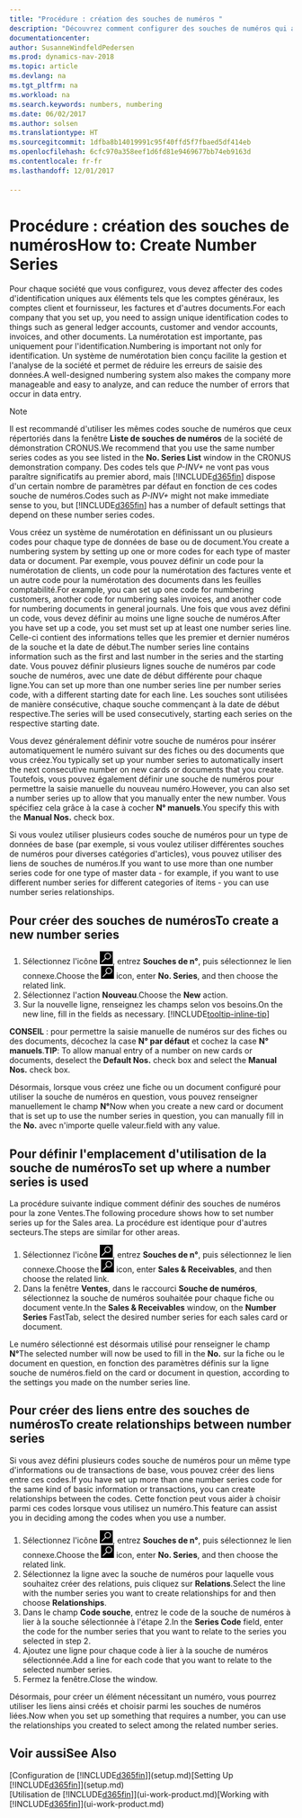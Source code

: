 ```yaml
---
title: "Procédure : création des souches de numéros "
description: "Découvrez comment configurer des souches de numéros qui affectent les codes d'identification uniques aux comptes et aux documents dans Dynamics NAV."
documentationcenter: 
author: SusanneWindfeldPedersen
ms.prod: dynamics-nav-2018
ms.topic: article
ms.devlang: na
ms.tgt_pltfrm: na
ms.workload: na
ms.search.keywords: numbers, numbering
ms.date: 06/02/2017
ms.author: solsen
ms.translationtype: HT
ms.sourcegitcommit: 1dfba8b14019991c95f40ffd5f7fbaed5df414eb
ms.openlocfilehash: 6cfc970a358eef1d6fd81e9469677bb74eb9163d
ms.contentlocale: fr-fr
ms.lasthandoff: 12/01/2017

---
```

# <a name="how-to-create-number-series"></a><span data-ttu-id="7bcf1-103">Procédure : création des souches de numéros</span><span class="sxs-lookup"><span data-stu-id="7bcf1-103">How to: Create Number Series</span></span>
<span data-ttu-id="7bcf1-104">Pour chaque société que vous configurez, vous devez affecter des codes d'identification uniques aux éléments tels que les comptes généraux, les comptes client et fournisseur, les factures et d'autres documents.</span><span class="sxs-lookup"><span data-stu-id="7bcf1-104">For each company that you set up, you need to assign unique identification codes to things such as general ledger accounts, customer and vendor accounts, invoices, and other documents.</span></span> <span data-ttu-id="7bcf1-105">La numérotation est importante, pas uniquement pour l'identification.</span><span class="sxs-lookup"><span data-stu-id="7bcf1-105">Numbering is important not only for identification.</span></span> <span data-ttu-id="7bcf1-106">Un système de numérotation bien conçu facilite la gestion et l'analyse de la société et permet de réduire les erreurs de saisie des données.</span><span class="sxs-lookup"><span data-stu-id="7bcf1-106">A well-designed numbering system also makes the company more manageable and easy to analyze, and can reduce the number of errors that occur in data entry.</span></span>

> [!NOTE]  
>   <span data-ttu-id="7bcf1-107">Il est recommandé d'utiliser les mêmes codes souche de numéros que ceux répertoriés dans la fenêtre **Liste de souches de numéros** de la société de démonstration CRONUS.</span><span class="sxs-lookup"><span data-stu-id="7bcf1-107">We recommend that you use the same number series codes as you see listed in the **No. Series List** window in the CRONUS demonstration company.</span></span> <span data-ttu-id="7bcf1-108">Des codes tels que *P-INV+* ne vont pas vous paraître significatifs au premier abord, mais [!INCLUDE[d365fin](includes/d365fin_md.md)] dispose d'un certain nombre de paramètres par défaut en fonction de ces codes souche de numéros.</span><span class="sxs-lookup"><span data-stu-id="7bcf1-108">Codes such as *P-INV+* might not make immediate sense to you, but [!INCLUDE[d365fin](includes/d365fin_md.md)] has a number of default settings that depend on these number series codes.</span></span>

<span data-ttu-id="7bcf1-109">Vous créez un système de numérotation en définissant un ou plusieurs codes pour chaque type de données de base ou de document.</span><span class="sxs-lookup"><span data-stu-id="7bcf1-109">You create a numbering system by setting up one or more codes for each type of master data or document.</span></span> <span data-ttu-id="7bcf1-110">Par exemple, vous pouvez définir un code pour la numérotation de clients, un code pour la numérotation des factures vente et un autre code pour la numérotation des documents dans les feuilles comptabilité.</span><span class="sxs-lookup"><span data-stu-id="7bcf1-110">For example, you can set up one code for numbering customers, another code for numbering sales invoices, and another code for numbering documents in general journals.</span></span> <span data-ttu-id="7bcf1-111">Une fois que vous avez défini un code, vous devez définir au moins une ligne souche de numéros.</span><span class="sxs-lookup"><span data-stu-id="7bcf1-111">After you have set up a code, you set must set up at least one number series line.</span></span> <span data-ttu-id="7bcf1-112">Celle-ci contient des informations telles que les premier et dernier numéros de la souche et la date de début.</span><span class="sxs-lookup"><span data-stu-id="7bcf1-112">The number series line contains information such as the first and last number in the series and the starting date.</span></span> <span data-ttu-id="7bcf1-113">Vous pouvez définir plusieurs lignes souche de numéros par code souche de numéros, avec une date de début différente pour chaque ligne.</span><span class="sxs-lookup"><span data-stu-id="7bcf1-113">You can set up more than one number series line per number series code, with a different starting date for each line.</span></span> <span data-ttu-id="7bcf1-114">Les souches sont utilisées de manière consécutive, chaque souche commençant à la date de début respective.</span><span class="sxs-lookup"><span data-stu-id="7bcf1-114">The series will be used consecutively, starting each series on the respective starting date.</span></span>

<span data-ttu-id="7bcf1-115">Vous devez généralement définir votre souche de numéros pour insérer automatiquement le numéro suivant sur des fiches ou des documents que vous créez.</span><span class="sxs-lookup"><span data-stu-id="7bcf1-115">You typically set up your number series to automatically insert the next consecutive number on new cards or documents that you create.</span></span> <span data-ttu-id="7bcf1-116">Toutefois, vous pouvez également définir une souche de numéros pour permettre la saisie manuelle du nouveau numéro.</span><span class="sxs-lookup"><span data-stu-id="7bcf1-116">However, you can also set a number series up to allow that you manually enter the new number.</span></span> <span data-ttu-id="7bcf1-117">Vous spécifiez cela grâce à la case à cocher **N° manuels**.</span><span class="sxs-lookup"><span data-stu-id="7bcf1-117">You specify this with the **Manual Nos.** check box.</span></span>

<span data-ttu-id="7bcf1-118">Si vous voulez utiliser plusieurs codes souche de numéros pour un type de données de base (par exemple, si vous voulez utiliser différentes souches de numéros pour diverses catégories d'articles), vous pouvez utiliser des liens de souches de numéros.</span><span class="sxs-lookup"><span data-stu-id="7bcf1-118">If you want to use more than one number series code for one type of master data - for example, if you want to use different number series for different categories of items - you can use number series relationships.</span></span>

## <a name="to-create-a-new-number-series"></a><span data-ttu-id="7bcf1-119">Pour créer des souches de numéros</span><span class="sxs-lookup"><span data-stu-id="7bcf1-119">To create a new number series</span></span>
1. <span data-ttu-id="7bcf1-120">Sélectionnez l'icône ![Page ou état pour la recherche](media/ui-search/search_small.png "icône"), entrez **Souches de n°**, puis sélectionnez le lien connexe.</span><span class="sxs-lookup"><span data-stu-id="7bcf1-120">Choose the ![Search for Page or Report](media/ui-search/search_small.png "Search for Page or Report icon") icon, enter **No. Series**, and then choose the related link.</span></span>
2. <span data-ttu-id="7bcf1-121">Sélectionnez l'action **Nouveau**.</span><span class="sxs-lookup"><span data-stu-id="7bcf1-121">Choose the **New** action.</span></span>
3. <span data-ttu-id="7bcf1-122">Sur la nouvelle ligne, renseignez les champs selon vos besoins.</span><span class="sxs-lookup"><span data-stu-id="7bcf1-122">On the new line, fill in the fields as necessary.</span></span> [!INCLUDE[tooltip-inline-tip](includes/tooltip-inline-tip_md.md)]

<span data-ttu-id="7bcf1-123">**CONSEIL** : pour permettre la saisie manuelle de numéros sur des fiches ou des documents, décochez la case **N° par défaut** et cochez la case **N° manuels**.</span><span class="sxs-lookup"><span data-stu-id="7bcf1-123">**TIP**: To allow manual entry of a number on new cards or documents, deselect the **Default Nos.** check box and select the **Manual Nos.** check box.</span></span>

<span data-ttu-id="7bcf1-124">Désormais, lorsque vous créez une fiche ou un document configuré pour utiliser la souche de numéros en question, vous pouvez renseigner manuellement le champ **N°**</span><span class="sxs-lookup"><span data-stu-id="7bcf1-124">Now when you create a new card or document that is set up to use the number series in question, you can manually fill in the **No.**</span></span> <span data-ttu-id="7bcf1-125">avec n'importe quelle valeur.</span><span class="sxs-lookup"><span data-stu-id="7bcf1-125">field with any value.</span></span>  

## <a name="to-set-up-where-a-number-series-is-used"></a><span data-ttu-id="7bcf1-126">Pour définir l'emplacement d'utilisation de la souche de numéros</span><span class="sxs-lookup"><span data-stu-id="7bcf1-126">To set up where a number series is used</span></span>
<span data-ttu-id="7bcf1-127">La procédure suivante indique comment définir des souches de numéros pour la zone Ventes.</span><span class="sxs-lookup"><span data-stu-id="7bcf1-127">The following procedure shows how to set number series up for the Sales area.</span></span> <span data-ttu-id="7bcf1-128">La procédure est identique pour d'autres secteurs.</span><span class="sxs-lookup"><span data-stu-id="7bcf1-128">The steps are similar for other areas.</span></span>
1. <span data-ttu-id="7bcf1-129">Sélectionnez l'icône ![Page ou état pour la recherche](media/ui-search/search_small.png "icône"), entrez **Souches de n°**, puis sélectionnez le lien connexe.</span><span class="sxs-lookup"><span data-stu-id="7bcf1-129">Choose the ![Search for Page or Report](media/ui-search/search_small.png "Search for Page or Report icon") icon, enter **Sales & Receivables**, and then choose the related link.</span></span>
2. <span data-ttu-id="7bcf1-130">Dans la fenêtre **Ventes**, dans le raccourci **Souche de numéros**, sélectionnez la souche de numéros souhaitée pour chaque fiche ou document vente.</span><span class="sxs-lookup"><span data-stu-id="7bcf1-130">In the **Sales & Receivables** window, on the **Number Series** FastTab, select the desired number series for each sales card or document.</span></span>

<span data-ttu-id="7bcf1-131">Le numéro sélectionné est désormais utilisé pour renseigner le champ **N°**</span><span class="sxs-lookup"><span data-stu-id="7bcf1-131">The selected number will now be used to fill in the **No.**</span></span> <span data-ttu-id="7bcf1-132">sur la fiche ou le document en question, en fonction des paramètres définis sur la ligne souche de numéros.</span><span class="sxs-lookup"><span data-stu-id="7bcf1-132">field on the card or document in question, according to the settings you made on the number series line.</span></span>

## <a name="to-create-relationships-between-number-series"></a><span data-ttu-id="7bcf1-133">Pour créer des liens entre des souches de numéros</span><span class="sxs-lookup"><span data-stu-id="7bcf1-133">To create relationships between number series</span></span>
<span data-ttu-id="7bcf1-134">Si vous avez défini plusieurs codes souche de numéros pour un même type d'informations ou de transactions de base, vous pouvez créer des liens entre ces codes.</span><span class="sxs-lookup"><span data-stu-id="7bcf1-134">If you have set up more than one number series code for the same kind of basic information or transactions, you can create relationships between the codes.</span></span> <span data-ttu-id="7bcf1-135">Cette fonction peut vous aider à choisir parmi ces codes lorsque vous utilisez un numéro.</span><span class="sxs-lookup"><span data-stu-id="7bcf1-135">This feature can assist you in deciding among the codes when you use a number.</span></span>

1. <span data-ttu-id="7bcf1-136">Sélectionnez l'icône ![Page ou état pour la recherche](media/ui-search/search_small.png "icône"), entrez **Souches de n°**, puis sélectionnez le lien connexe.</span><span class="sxs-lookup"><span data-stu-id="7bcf1-136">Choose the ![Search for Page or Report](media/ui-search/search_small.png "Search for Page or Report icon") icon, enter **No. Series**, and then choose the related link.</span></span>
2. <span data-ttu-id="7bcf1-137">Sélectionnez la ligne avec la souche de numéros pour laquelle vous souhaitez créer des relations, puis cliquez sur **Relations**.</span><span class="sxs-lookup"><span data-stu-id="7bcf1-137">Select the line with the number series you want to create relationships for and then choose **Relationships**.</span></span>
3. <span data-ttu-id="7bcf1-138">Dans le champ **Code souche**, entrez le code de la souche de numéros à lier à la souche sélectionnée à l'étape 2.</span><span class="sxs-lookup"><span data-stu-id="7bcf1-138">In the **Series Code** field, enter the code for the number series that you want to relate to the series you selected in step 2.</span></span>
4. <span data-ttu-id="7bcf1-139">Ajoutez une ligne pour chaque code à lier à la souche de numéros sélectionnée.</span><span class="sxs-lookup"><span data-stu-id="7bcf1-139">Add a line for each code that you want to relate to the selected number series.</span></span>
5. <span data-ttu-id="7bcf1-140">Fermez la fenêtre.</span><span class="sxs-lookup"><span data-stu-id="7bcf1-140">Close the window.</span></span>

<span data-ttu-id="7bcf1-141">Désormais, pour créer un élément nécessitant un numéro, vous pourrez utiliser les liens ainsi créés et choisir parmi les souches de numéros liées.</span><span class="sxs-lookup"><span data-stu-id="7bcf1-141">Now when you set up something that requires a number, you can use the relationships you created to select among the related number series.</span></span>

## <a name="see-also"></a><span data-ttu-id="7bcf1-142">Voir aussi</span><span class="sxs-lookup"><span data-stu-id="7bcf1-142">See Also</span></span>
<span data-ttu-id="7bcf1-143">[Configuration de [!INCLUDE[d365fin](includes/d365fin_md.md)]](setup.md)</span><span class="sxs-lookup"><span data-stu-id="7bcf1-143">[Setting Up [!INCLUDE[d365fin](includes/d365fin_md.md)]](setup.md)</span></span>  
<span data-ttu-id="7bcf1-144">[Utilisation de [!INCLUDE[d365fin](includes/d365fin_md.md)]](ui-work-product.md)</span><span class="sxs-lookup"><span data-stu-id="7bcf1-144">[Working with [!INCLUDE[d365fin](includes/d365fin_md.md)]](ui-work-product.md)</span></span>  

